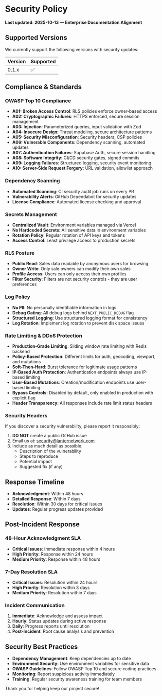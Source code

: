 # Security Policy

**Last updated: 2025-10-13 — Enterprise Documentation Alignment**

## Supported Versions

We currently support the following versions with security updates:

| Version | Supported          |
| ------- | ------------------ |
| 0.1.x   | :white_check_mark: |

## Compliance & Standards

### OWASP Top 10 Compliance
- **A01: Broken Access Control**: RLS policies enforce owner-based access
- **A02: Cryptographic Failures**: HTTPS enforced, secure session management
- **A03: Injection**: Parameterized queries, input validation with Zod
- **A04: Insecure Design**: Threat modeling, secure architecture patterns
- **A05: Security Misconfiguration**: Security headers, CSP policies
- **A06: Vulnerable Components**: Dependency scanning, automated updates
- **A07: Authentication Failures**: Supabase Auth, secure session handling
- **A08: Software Integrity**: CI/CD security gates, signed commits
- **A09: Logging Failures**: Structured logging, security event monitoring
- **A10: Server-Side Request Forgery**: URL validation, allowlist approach

### Dependency Scanning
- **Automated Scanning**: CI security audit job runs on every PR
- **Vulnerability Alerts**: GitHub Dependabot for security updates
- **License Compliance**: Automated license checking and approval

### Secrets Management
- **Centralized Vault**: Environment variables managed via Vercel
- **No Hardcoded Secrets**: All sensitive data in environment variables
- **Rotation Policy**: Regular rotation of API keys and tokens
- **Access Control**: Least privilege access to production secrets

### RLS Posture
- **Public Read**: Sales data readable by anonymous users for browsing
- **Owner Write**: Only sale owners can modify their own sales
- **Profile Access**: Users can only access their own profiles
- **Filter Security**: Filters are not security controls - they are user preferences

### Log Policy
- **No PII**: No personally identifiable information in logs
- **Debug Gating**: All debug logs behind `NEXT_PUBLIC_DEBUG` flag
- **Structured Logging**: Use structured logging format for consistency
- **Log Rotation**: Implement log rotation to prevent disk space issues

### Rate Limiting & DDoS Protection
- **Production-Grade Limiting**: Sliding window rate limiting with Redis backend
- **Policy-Based Protection**: Different limits for auth, geocoding, viewport, and mutations
- **Soft-Then-Hard**: Burst tolerance for legitimate usage patterns
- **IP-Based Auth Protection**: Authentication endpoints always use IP-based limiting
- **User-Based Mutations**: Creation/modification endpoints use user-based limiting
- **Bypass Controls**: Disabled by default, only enabled in production with explicit flag
- **Header Transparency**: All responses include rate limit status headers

### Security Headers

If you discover a security vulnerability, please report it responsibly:

1. **DO NOT** create a public GitHub issue
2. Email us at: security@lanternetwork.com
3. Include as much detail as possible:
   - Description of the vulnerability
   - Steps to reproduce
   - Potential impact
   - Suggested fix (if any)

## Response Timeline

- **Acknowledgment**: Within 48 hours
- **Detailed Response**: Within 7 days
- **Resolution**: Within 30 days for critical issues
- **Updates**: Regular progress updates provided

## Post-Incident Response

### 48-Hour Acknowledgment SLA
- **Critical Issues**: Immediate response within 4 hours
- **High Priority**: Response within 24 hours
- **Medium Priority**: Response within 48 hours

### 7-Day Resolution SLA
- **Critical Issues**: Resolution within 24 hours
- **High Priority**: Resolution within 3 days
- **Medium Priority**: Resolution within 7 days

### Incident Communication
1. **Immediate**: Acknowledge and assess impact
2. **Hourly**: Status updates during active response
3. **Daily**: Progress reports until resolution
4. **Post-Incident**: Root cause analysis and prevention

## Security Best Practices

- **Dependency Management**: Keep dependencies up to date
- **Environment Security**: Use environment variables for sensitive data
- **OWASP Guidelines**: Follow OWASP Top 10 and secure coding practices
- **Monitoring**: Report suspicious activity immediately
- **Training**: Regular security awareness training for team members

Thank you for helping keep our project secure!
